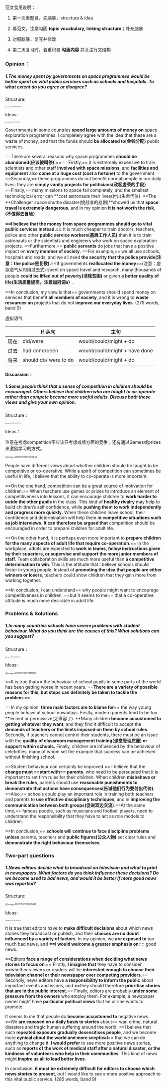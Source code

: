 范文食用说明：

1. 第一次看题目，先脑暴，structure & idea

2. 看范文，注意勾画 **topic vocabulary, linking structure**；补充脑暴

3. 对照脑暴，复写并修改

4. 第二天复习时，着重积累 **勾画内容** 并关注行文结构

   

### Opinion：

##### 1.The money spent by governments on space programmes would be better spent on  vital public services such as schools and hospitals. To what extent do you agree or disagree? 

Structure:

<img src="img/image-20231019170249687.png" alt="image-20231019170249687" style="zoom: 25%;" />

Ideas:

<img src="img/image-20231019170148412.png" alt="image-20231019170148412" style="zoom: 25%;" />



Governments in some countries **spend large amounts of money on** space exploration programmes. I completely agree with the idea that these are a waste of money, and that the funds should **be allocated to(金钱分配)** public services. 

==There are several reasons why space programmes **should be abandoned(应该被叫停).**== ==Firstly,== it is extremely expensive to train scientists and other staff **involved with space missions**, and  **facilities and equipment** also **come at a huge cost (cost a fortune)** to the government. ==Secondly,== these  programmes do not benefit normal people in our daily lives; they are **simply vanity projects  for politicians(政客虚荣的手段）**. ==Finally,== many missions to space fail completely, and the smallest technological error can **cost astronauts their lives(付出生命代价). **The **Challenger space shuttle disaster(挑战者的悲剧)**showed us that **space travel is extremely dangerous**, and in my opinion **it is not worth the risk. (不值得去冒险）**

**==I believe that the money from space programmes should go to vital public services instead.==**  It is much cheaper to train doctors, teachers, police and other **public service workers(基层工作人员)** than  it is to train astronauts or the scientists and engineers who work on space exploration projects. ==Furthermore,== **public servants** do jobs that have a positive impact on **every  member of society**. ==For example,== we all use schools, hospitals and roads, and we all need **the security that the police provide(注意：the police是复数).**==If governments **reallocated the money**==(注意：虚拟语气从句用过去式) spent on space travel and research, many thousands of people **could be lifted out of poverty(消除贫困)** or given **a better quality of life(生活质量提高，注意加冠词a）**.

==In conclusion, my view is that== governments should spend money on services that benefit **all members of society**, and it is wrong to **waste resources on** projects that do not **improve our everyday lives**. (275 words, band 9)



虚拟语气

|      | If 从句               | 主句                          |
| ---- | --------------------- | ----------------------------- |
| 现在 | did/were              | would/could/might + do        |
| 过去 | had done/been         | would/could/might + have done |
| 将来 | should do/ were to do | would/could/might + do        |





#### Discussion：

##### 1.Some people think that a sense of competition in children should be encouraged.  Others believe that children who are taught to co-operate rather than compete  become more useful adults. Discuss both these views and give your own opinion.  

Structure：

<img src="img/image-20231023161647874.png" alt="image-20231023161647874" style="zoom: 25%;" />

Ideas：

注意在考虑competition不应该只考虑成绩方面的竞争；还有通过Games或prizes来激励学习的方式。

<img src="img/image-20231023162040846.png" alt="image-20231023162040846" style="zoom: 50%;" />



People have different views about whether children should be taught to be competitive or co-operative. While a spirit of competition can sometimes be useful in life, I believe that the ability to co-operate is more important. 

==On the one hand, competition can be a great source of motivation for children.== When  teachers use games or prizes to introduce an element of competitiveness into lessons, it  can encourage children to **work harder to outdo the other pupils** in the class. This kind of  **healthy rivalry** may help to build children’s self confidence, while **pushing them to work independently and progress more quickly**. When these children leave school, their confidence and determination will help them **in competitive situations such as job  interviews**. **It can therefore be argued that** competition should be encouraged in order to  prepare children for adult life.

==On the other hand, it is perhaps even more important to **prepare children for the many aspects of adult life that require co-operation**.== In the workplace, adults are expected to **work in teams, follow instructions given by their superiors, or supervise and support the  more junior members of staff**. Team collaboration skills are much more useful than **a  competitive determination to win**. This is the attitude that I believe schools should foster in  young people. Instead of **promoting the idea that people are either winners or losers**,  teachers could show children that they gain more from working together.  

==In conclusion, I can understand== why people might want to encourage competitiveness in  children, ==but it seems to me== that a co-operative attitude is much more desirable in adult life.





### Problems & Solutions

##### 1.In many countries schools have severe problems with student behaviour. What do you think are the causes of this? What solutions can you suggest?

Structure：

<img src="img/image-20231029121810341.png" alt="image-20231029121810341" style="zoom:25%;" />

Ideas:

<img src="img/image-20231029135741506.png" alt="image-20231029135741506" style="zoom:50%;" />



==It is true that== the behaviour of school pupils in some parts of the world has been getting worse in recent years. ==**There are a variety of possible reasons for this, but steps can definitely be taken to tackle the problem.**==

==In my opinion, **three main factors are to blame for**== the way young people behave at school nowadays. Firstly, modern parents tend to be too **lenient or permissive(太纵容了). **Many children **become accustomed to getting whatever they want**, and they find it difficult to accept the **demands of teachers or the limits imposed on them by school rules**. Secondly, if teachers cannot control their students, there must be an issue with the **quality of classroom management training(课堂管理质量) or support within schools.** Finally, children are influenced by the behaviour of celebrities, many of whom set the example that success can be achieved without finishing school.

==Student behaviour can certainly be improved.== I believe that the **change must ==start with== parents**, who need to be persuaded that it is important to set firm rules for their children. When children **misbehave or break the rules**, parents should use **reasonable punishments to demonstrate that actions have consequences(告诫他们行为要付出代价).** ==Also,== schools could play an important role in training both teachers and parents to **use effective disciplinary techniques**, and in **improving the communication between both groups(促进双边交流)**.==At the same time,== famous people, such as musicians and football players, need to understand the responsibility that they have to act as role models to children. 

==In conclusion,== **schools will continue to face discipline problems unless** parents, teachers and **public figures(公众人物)** set clear rules and **demonstrate the right behaviour themselves**.



### Two-part questions

##### 1.News editors decide what to broadcast on television and what to print in newspapers. What factors do you think influence these decisions? Do we become used to bad news, and would it be better if more good news was reported?

Structure:

<img src="img/image-20231031175200048.png" alt="image-20231031175200048" style="zoom:50%;" />

Ideas:

<img src="img/image-20231031175053566.png" alt="image-20231031175053566" style="zoom: 25%;" />



It is true that editors have to **make difficult decisions** about which news stories they broadcast or publish, and their **choices are no doubt influenced by a variety of factors**. In my opinion, we **are exposed to** too much bad news, and **==I would welcome a greater emphasis on==** good news.  

==Editors **face a range of considerations when deciding what news stories to focus on**.==  Firstly, **I imagine that** they have to consider ==whether viewers or readers will be **interested  enough to choose their television channel or their newspaper over competing providers**.==  Secondly, news editors have **a responsibility to inform the public** about important events  and issues, and ==they should therefore **prioritise stories that are in the public interest.**==  Finally, editors are probably **under some pressure from the owners** who employ them. For  example, a newspaper owner might have **particular political views** that he or she wants to  promote.  

It seems to me that people do **become accustomed to** negative news. ==We **are exposed on a daily basis to stories** about== war, crime, natural disasters and tragic human suffering  around the world. ==I believe that such **repeated exposure gradually desensitises people**,  and we become more **cynical about the world and more sceptical**== that we can do anything  to change it. **I would prefer** to see more positive news stories, such as **reports of the work of medical staff after a natural disaster, or the kindness of volunteers who help in their communities**. This kind of news might **inspire us all to lead better lives**.  

In conclusion, **it must be extremely difficult for editors to choose which news stories to present**, but I would like to see a more positive approach to this vital public service. (285 words, band 9) 







